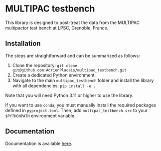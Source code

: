 # MULTIPAC testbench
This library is designed to post-treat the data from the MULTIPAC multipactor test bench at LPSC, Grenoble, France.

## Installation

The steps are straightforward and can be summarized as follows:
1. Clone the repository:
`git clone git@github.com:AdrienPlacais/multipac_testbench.git`
2. Create a dedicated Python environment.
3. Navigate to the main `multipac_testbench` folder and install the library with all dependencies: `pip install -e .`

Note that you will need Python 3.11 or higher to use the library.

If you want to use `conda`, you must manually install the required packages defined in `pyproject.toml`.
Then, add `multipac_testbench.src` to your `$PYTHONPATH` environment variable.

## Documentation
Documentation is available [here](https://adrienplacais.github.io/multipac_testbench/html/index.html).
